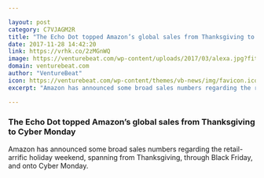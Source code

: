 ```yaml
---

layout: post
category: C7VJAGM2R
title: "The Echo Dot topped Amazon’s global sales from Thanksgiving to Cyber Monday"
date: 2017-11-28 14:42:20
link: https://vrhk.co/2zMGnWQ
image: https://venturebeat.com/wp-content/uploads/2017/03/alexa.jpg?fit=780%2C520&strip=all
domain: venturebeat.com
author: "VentureBeat"
icon: https://venturebeat.com/wp-content/themes/vb-news/img/favicon.ico
excerpt: "Amazon has announced some broad sales numbers regarding the retail-arrific holiday weekend, spanning from Thanksgiving, through Black Friday, and onto Cyber Monday."

---
```


### The Echo Dot topped Amazon’s global sales from Thanksgiving to Cyber Monday

Amazon has announced some broad sales numbers regarding the retail-arrific holiday weekend, spanning from Thanksgiving, through Black Friday, and onto Cyber Monday.
